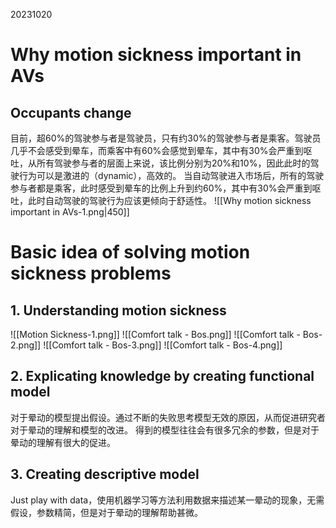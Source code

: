 20231020
# Why motion sickness important in AVs
## Occupants change
目前，超60%的驾驶参与者是驾驶员，只有约30%的驾驶参与者是乘客。驾驶员几乎不会感受到晕车，而乘客中有60%会感觉到晕车，其中有30%会严重到呕吐，从所有驾驶参与者的层面上来说，该比例分别为20%和10%，因此此时的驾驶行为可以是激进的（dynamic），高效的。
当自动驾驶进入市场后，所有的驾驶参与者都是乘客，此时感受到晕车的比例上升到约60%，其中有30%会严重到呕吐，此时自动驾驶的驾驶行为应该更倾向于舒适性。
![[Why motion sickness important in AVs-1.png|450]]

# Basic idea of solving motion sickness problems
## 1. Understanding motion sickness

![[Motion Sickness-1.png]]
![[Comfort talk - Bos.png]]
![[Comfort talk - Bos-2.png]]
![[Comfort talk - Bos-3.png]]
![[Comfort talk - Bos-4.png]]
## 2. Explicating knowledge by creating functional model
对于晕动的模型提出假设。通过不断的失败思考模型无效的原因，从而促进研究者对于晕动的理解和模型的改进。
得到的模型往往会有很多冗余的参数，但是对于晕动的理解有很大的促进。

## 3. Creating descriptive model
Just play with data，使用机器学习等方法利用数据来描述某一晕动的现象，无需假设，参数精简，但是对于晕动的理解帮助甚微。

